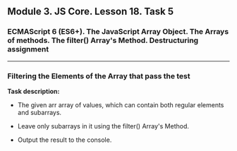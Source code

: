 ## Module 3. JS Core. Lesson 18. Task 5

### ECMAScript 6 (ES6+). The JavaScript Array Object. The Arrays of methods. The filter() Array's Method. Destructuring assignment
***

### Filtering the Elements of the Array that pass the test

**Task description:**

- The given arr array of values, which can contain both regular elements and subarrays.

- Leave only subarrays in it using the filter() Array's Method.

- Output the result to the console.

